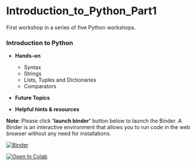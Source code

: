 # Introduction_to_Python_Part1
First workshop in a series of five Python workshops.

### Introduction to Python

* **Hands-on**
  * Syntax
  * Strings
  * Lists, Tuples and Dictionaries
  * Comparators

* **Future Topics**<br>

* **Helpful hints & resources**

**Note**: Please click **'launch binder'** button below to launch the Binder. A Binder is an interactive environment that allows you to run code in the web browser without any need for installations.


[![Binder](https://mybinder.org/badge_logo.svg)](https://mybinder.org/v2/gh/CEASLIBRARY/Introduction_to_Python_Part1.git/master)

[![Open In Colab](https://colab.research.google.com/assets/colab-badge.svg)](http://colab.research.google.com/github/CEASLIBRARY/Introduction_to_Python_Part1)
